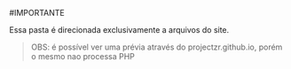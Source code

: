 #IMPORTANTE

Essa pasta é direcionada exclusivamente a arquivos do site.

> OBS: é possível ver uma prévia através do projectzr.github.io, porém o mesmo nao processa PHP